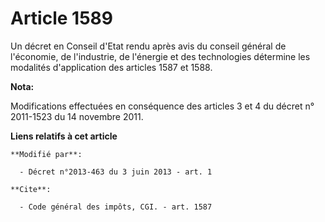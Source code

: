 # Article 1589

Un décret en Conseil d'Etat rendu après avis du conseil général de l'économie, de l'industrie, de l'énergie et des
technologies détermine les modalités d'application des articles 1587 et 1588.

**Nota:**

Modifications effectuées en conséquence des articles 3 et 4 du décret n° 2011-1523 du 14 novembre 2011.

**Liens relatifs à cet article**

	**Modifié par**:

	  - Décret n°2013-463 du 3 juin 2013 - art. 1

	**Cite**:

	  - Code général des impôts, CGI. - art. 1587
